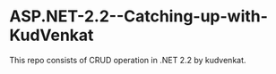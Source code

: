 # ASP.NET-2.2--Catching-up-with-KudVenkat
This repo consists of CRUD operation in .NET 2.2 by kudvenkat.
